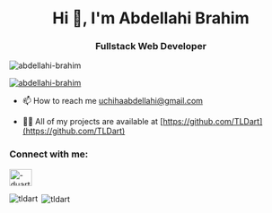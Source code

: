 <h1 align="center">Hi 👋, I'm Abdellahi Brahim</h1>
<h3 align="center">Fullstack Web Developer</h3>

<p align="left"> <img src="https://komarev.com/ghpvc/?username=abdellahi.brahim&label=Profile%20views&color=0e75b6&style=flat" alt="abdellahi-brahim" /> </p>

<p align="left"> <a href="https://github.com/ryo-ma/github-profile-trophy"><img src="https://github-profile-trophy.vercel.app/?username=abdellahi-brahim" alt="abdellahi-brahim" /></a> </p>

- 📫 How to reach me [uchihaabdellahi@gmail.com](uchihaabdellahi@gmail.com)

- 👨‍💻 All of my projects are available at [https://github.com/TLDart](https://github.com/TLDart)

<h3 align="left">Connect with me:</h3>
<p align="left">
<a href="https://www.linkedin.com/in/abdellahi-brahim-7445a0176/" target="blank"><img align="center" src="https://raw.githubusercontent.com/rahuldkjain/github-profile-readme-generator/master/src/images/icons/Social/linked-in-alt.svg" alt="-duarte-dias-" height="30" width="40" /></a>
</p>

<p><img align="left" src="https://github-readme-stats.vercel.app/api/top-langs?username=tldart&show_icons=true&locale=en&layout=compact" alt="tldart" /></p>

<p>&nbsp;<img align="center" src="https://github-readme-stats.vercel.app/api?username=abdellahi-brahim&show_icons=true&locale=en" alt="tldart" /></p>
